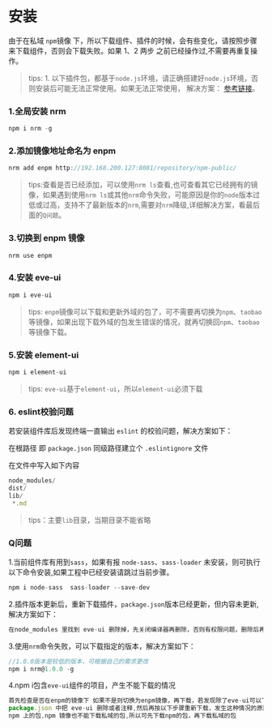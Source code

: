 # 安装

由于在私域 `npm`镜像 下，所以下载组件、插件的时候，会有些变化，请按照步骤来下载组件，否则会下载失败。如果 1、2 两步 之前已经操作过,不需要再重复操作。

> tips:  1. 以下插件包，都基于`node.js`环境，请正确搭建好`node.js`环境，否则安装后可能无法正常使用。如果无法正常使用， 解决方案： [参考链接](https://blog.csdn.net/zixinghuanyue/article/details/100057262)。


### 1.全局安装 nrm

```js
npm i nrm -g
```
### 2.添加镜像地址命名为 enpm

```js
nrm add enpm http://192.168.200.127:8081/repository/npm-public/
```

> tips:查看是否已经添加，可以使用`nrm ls`查看,也可查看其它已经拥有的镜像，如果遇到使用`nrm ls`或其他`nrm`命令失败，可能原因是你的`node`版本过低或过高，支持不了最新版本的`nrm`,需要对`nrm`降级,详细解决方案，看最后面的`Q问题`。

###  3.切换到 enpm 镜像

```js
nrm use enpm
```
###  4.安装 eve-ui

```js
npm i eve-ui
```

> tips: `enpm`镜像可以下载和更新外域的包了，可不需要再切换为`npm`、`taobao`等镜像，如果出现下载外域的包发生错误的情况，就再切换回`npm`、`taobao`等镜像下载。

###  5.安装 element-ui

```js
npm i element-ui 
```
> tips: `eve-ui`基于`element-ui`，所以`element-ui`必须下载

### 6. eslint校验问题

若安装组件库后发现终端一直输出 `eslint` 的校验问题，解决方案如下：

在根路径 即 `package.json` 同级路径建立个 `.eslintignore` 文件

在文件中写入如下内容

```js
node_modules/
dist/
lib/
 *.md
```
> tips：主要`lib`目录，当期目录不能省略


###  Q问题
1.当前组件库有用到`sass`，如果有报 `node-sass`、`sass-loader` 未安装，则可执行以下命令安装,如果工程中已经安装请跳过当前步骤。
```js
npm i node-sass  sass-loader --save-dev
```

2.插件版本更新后，重新下载插件，`package.json`版本已经更新，但内容未更新,解决方案如下：

```js
在node_modules 里找到 eve-ui 删除掉，先关闭编译器再删除，否则有权限问题，删除后再重新 执行 npm i eve-ui 
```

3.使用`nrm`命令失败，可以下载指定的版本，解决方案如下：
```js
//1.0.0版本是较低的版本，可根据自己的需求更改
npm i nrm@1.0.0 -g
```

4.npm i包含`eve-ui`组件的项目，产生不能下载的情况
```js
首先检查是否在enpm的镜像下 如果不是则切换为enpm镜像，再下载，若发现除了eve-ui可以下载，其他组件无法下载则在
package.json 中把 eve-ui 删除或者注释,然后再按以下步骤重新下载，发生这种情况的原因主要是:私域镜像不能下载
npm 上的包,npm 镜像也不能下载私域的包,所以可先下载npm的包，再下载私域的包
```